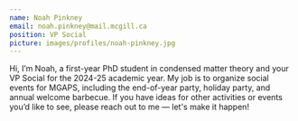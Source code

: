 ```yaml
---
name: Noah Pinkney
email: noah.pinkney@mail.mcgill.ca
position: VP Social
picture: images/profiles/noah-pinkney.jpg
---
```


Hi, I’m Noah, a first-year PhD student in condensed matter theory and your VP Social for the 2024-25 academic year. My job is to organize social events for MGAPS, including the end-of-year party, holiday party, and annual welcome barbecue. If you have ideas for other activities or events you’d like to see, please reach out to me — let's make it happen!
